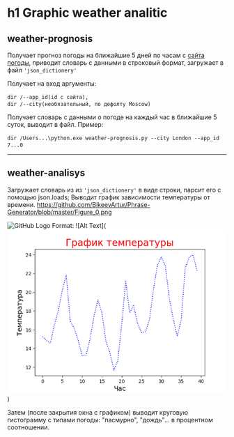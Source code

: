 h1 Graphic weather analitic
============================

## weather-prognosis

Получает прогноз погоды на ближайшие 5 дней по часам с [сайта погоды](http://api.openweathermap.org), приводит словарь с данными в строковый формат, загружает в файл `'json_dictionery'`

Получает на вход аргументы:

    dir /--app_id(id с сайта),
    dir /--city(необязательный, по дефолту Moscow)

Получает словарь с данными о погоде на каждый час в ближайшие 5 суток, выводит в файл.
Пример:

    dir /Users...\python.exe weather-prognosis.py --city London --app_id 7...0
***
## weather-analisys

Загружает словарь из из `'json_dictionery'` в виде строки, парсит его с помощью json.loads; Выводит график зависимости температуры от времени.
https://github.com/BikeevArtur/Phrase-Generator/blob/master/Figure_0.png

![GitHub Logo](blob/master/Figure_0.png)
Format: ![Alt Text](![Alt text](https://github.com/BikeevArtur/Phrase-Generator/blob/master/Figure_0.png?raw=true "Optional Title"))

Затем (после закрытия окна с графиком) выводит круговую гистограмму с типами погоды: "пасмурно", "дождь"... в процентном соотношении.
